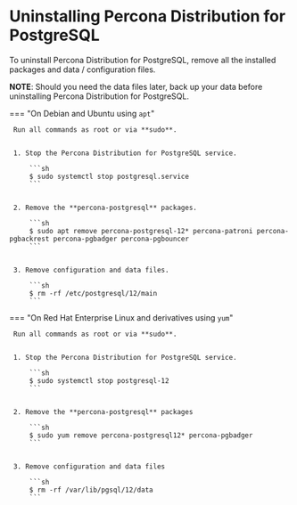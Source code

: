 # Uninstalling Percona Distribution for PostgreSQL

To uninstall Percona Distribution for PostgreSQL, remove all the installed packages and data / configuration files.

**NOTE**: Should you need the data files later, back up your data before uninstalling Percona Distribution for PostgreSQL.

=== "On Debian and Ubuntu using `apt`"

     Run all commands as root or via **sudo**.


     1. Stop the Percona Distribution for PostgreSQL service.

         ```sh
         $ sudo systemctl stop postgresql.service
         ```


     2. Remove the **percona-postgresql** packages.

         ```sh
         $ sudo apt remove percona-postgresql-12* percona-patroni percona-pgbackrest percona-pgbadger percona-pgbouncer
         ```


     3. Remove configuration and data files.
         
         ```sh
         $ rm -rf /etc/postgresql/12/main
         ```

=== "On Red Hat Enterprise Linux and derivatives using `yum`"

     Run all commands as root or via **sudo**.


     1. Stop the Percona Distribution for PostgreSQL service.

         ```sh
         $ sudo systemctl stop postgresql-12
         ```


     2. Remove the **percona-postgresql** packages

         ```sh
         $ sudo yum remove percona-postgresql12* percona-pgbadger
         ```


     3. Remove configuration and data files

         ```sh
         $ rm -rf /var/lib/pgsql/12/data
         ```
